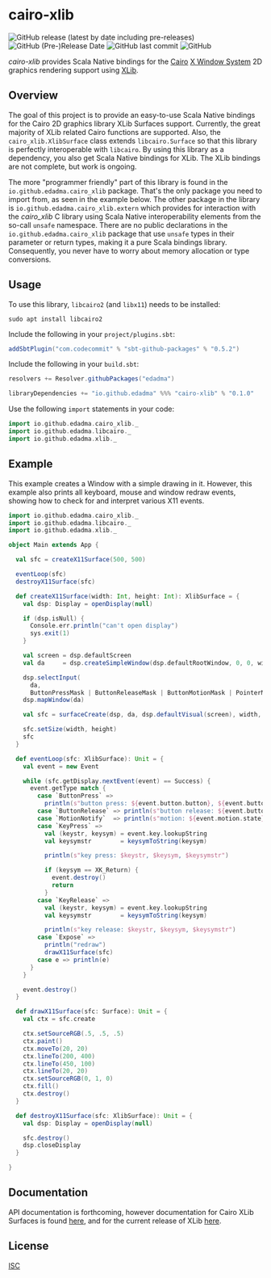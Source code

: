 cairo-xlib
==========

![GitHub release (latest by date including pre-releases)](https://img.shields.io/github/v/release/edadma/cairo-xlib?include_prereleases) ![GitHub (Pre-)Release Date](https://img.shields.io/github/release-date-pre/edadma/cairo-xlib) ![GitHub last commit](https://img.shields.io/github/last-commit/edadma/cairo-xlib) ![GitHub](https://img.shields.io/github/license/edadma/cairo-xlib)

*cairo-xlib* provides Scala Native bindings for the [Cairo](https://www.cairographics.org/) [X Window System](https://www.x.org/releases/current/) 2D graphics rendering support using [XLib](https://www.x.org/releases/current/doc/libX11/libX11/libX11.html).

Overview
--------

The goal of this project is to provide an easy-to-use Scala Native bindings for the Cairo 2D graphics library XLib Surfaces support.  Currently, the great majority of XLib related Cairo functions are supported.  Also, the `cairo_xlib.XlibSurface` class extends `libcairo.Surface` so that this library is perfectly interoperable with `libcairo`.  By using this library as a dependency, you also get Scala Native bindings for XLib.  The XLib bindings are not complete, but work is ongoing.

The more "programmer friendly" part of this library is found in the `io.github.edadma.cairo_xlib` package. That's the only
package you need to import from, as seen in the example below. The other package in the library
is `io.github.edadma.cairo_xlib.extern` which provides for interaction with the *cairo_xlib* C library using Scala Native
interoperability elements from the so-call `unsafe` namespace. There are no public declarations in
the `io.github.edadma.cairo_xlib` package that use `unsafe` types in their parameter or return types, making it a pure
Scala bindings library. Consequently, you never have to worry about memory allocation or type conversions.

Usage
-----

To use this library, `libcairo2` (and `libx11`) needs to be installed:

```shell
sudo apt install libcairo2
```

Include the following in your `project/plugins.sbt`:

```sbt
addSbtPlugin("com.codecommit" % "sbt-github-packages" % "0.5.2")

```

Include the following in your `build.sbt`:

```sbt
resolvers += Resolver.githubPackages("edadma")

libraryDependencies += "io.github.edadma" %%% "cairo-xlib" % "0.1.0"

```

Use the following `import` statements in your code:

```scala
import io.github.edadma.cairo_xlib._
import io.github.edadma.libcairo._
import io.github.edadma.xlib._

```

Example
--------

This example creates a Window with a simple drawing in it.  However, this example also prints all keyboard, mouse and window redraw events, showing how to check for and interpret various X11 events.

```scala
import io.github.edadma.cairo_xlib._
import io.github.edadma.libcairo._
import io.github.edadma.xlib._

object Main extends App {

  val sfc = createX11Surface(500, 500)

  eventLoop(sfc)
  destroyX11Surface(sfc)

  def createX11Surface(width: Int, height: Int): XlibSurface = {
    val dsp: Display = openDisplay(null)

    if (dsp.isNull) {
      Console.err.println("can't open display")
      sys.exit(1)
    }

    val screen = dsp.defaultScreen
    val da     = dsp.createSimpleWindow(dsp.defaultRootWindow, 0, 0, width, height, 0, 0, 0)

    dsp.selectInput(
      da,
      ButtonPressMask | ButtonReleaseMask | ButtonMotionMask | PointerMotionMask | KeyPressMask | KeyReleaseMask | ExposureMask)
    dsp.mapWindow(da)

    val sfc = surfaceCreate(dsp, da, dsp.defaultVisual(screen), width, height)

    sfc.setSize(width, height)
    sfc
  }

  def eventLoop(sfc: XlibSurface): Unit = {
    val event = new Event

    while (sfc.getDisplay.nextEvent(event) == Success) {
      event.getType match {
        case `ButtonPress` =>
          println(s"button press: ${event.button.button}, ${event.button.x}, ${event.button.y}, ${event.button.time}")
        case `ButtonRelease` => println(s"button release: ${event.button.button}")
        case `MotionNotify`  => println(s"motion: ${event.motion.state}, ${event.motion.x}, ${event.motion.y}")
        case `KeyPress` =>
          val (keystr, keysym) = event.key.lookupString
          val keysymstr        = keysymToString(keysym)

          println(s"key press: $keystr, $keysym, $keysymstr")

          if (keysym == XK_Return) {
            event.destroy()
            return
          }
        case `KeyRelease` =>
          val (keystr, keysym) = event.key.lookupString
          val keysymstr        = keysymToString(keysym)

          println(s"key release: $keystr, $keysym, $keysymstr")
        case `Expose` =>
          println("redraw")
          drawX11Surface(sfc)
        case e => println(e)
      }
    }

    event.destroy()
  }

  def drawX11Surface(sfc: Surface): Unit = {
    val ctx = sfc.create

    ctx.setSourceRGB(.5, .5, .5)
    ctx.paint()
    ctx.moveTo(20, 20)
    ctx.lineTo(200, 400)
    ctx.lineTo(450, 100)
    ctx.lineTo(20, 20)
    ctx.setSourceRGB(0, 1, 0)
    ctx.fill()
    ctx.destroy()
  }

  def destroyX11Surface(sfc: XlibSurface): Unit = {
    val dsp: Display = openDisplay(null)

    sfc.destroy()
    dsp.closeDisplay
  }

}

```

Documentation
-------------

API documentation is forthcoming, however documentation for Cairo XLib Surfaces is
found [here](https://www.cairographics.org/manual/cairo-XLib-Surfaces.html), and for the current release of XLib [here](https://www.x.org/releases/current/doc/libX11/libX11/libX11.html).

License
-------

[ISC](https://github.com/edadma/cairo-xlib/blob/main/LICENSE)
